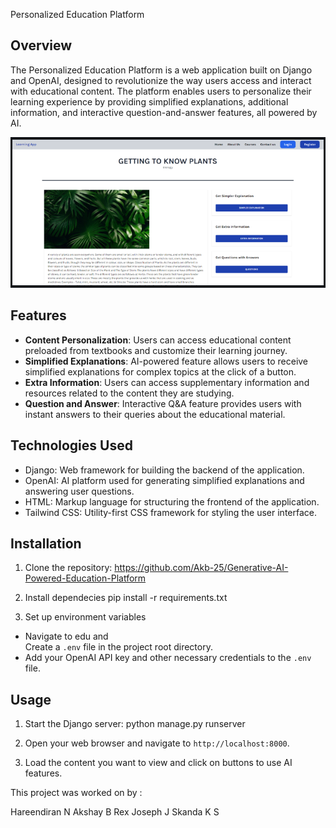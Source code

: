 Personalized Education Platform

## Overview
The Personalized Education Platform is a web application built on Django and OpenAI, designed to revolutionize the way users access and interact with educational content. The platform enables users to personalize their learning experience by providing simplified explanations, additional information, and interactive question-and-answer features, all powered by AI.

![Home Page](home.png)

## Features

- **Content Personalization**: Users can access educational content preloaded from textbooks and customize their learning journey.
- **Simplified Explanations**: AI-powered feature allows users to receive simplified explanations for complex topics at the click of a button.
- **Extra Information**: Users can access supplementary information and resources related to the content they are studying.
- **Question and Answer**: Interactive Q&A feature provides users with instant answers to their queries about the educational material.

## Technologies Used
- Django: Web framework for building the backend of the application.
- OpenAI: AI platform used for generating simplified explanations and answering user questions.
- HTML: Markup language for structuring the frontend of the application.
- Tailwind CSS: Utility-first CSS framework for styling the user interface.

## Installation
1. Clone the repository:
https://github.com/Akb-25/Generative-AI-Powered-Education-Platform

2. Install dependecies
pip install -r requirements.txt

3. Set up environment variables
- Navigate to edu and  
 Create a `.env` file in the project root directory.
- Add your OpenAI API key and other necessary credentials to the `.env` file.

## Usage
1. Start the Django server: 
python manage.py runserver

2. Open your web browser and navigate to `http://localhost:8000`.

3. Load the content you want to view and click on buttons to use AI features.

This project was worked on by :

Hareendiran N Akshay B Rex Joseph J Skanda K S
